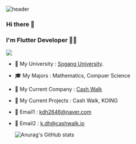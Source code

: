 ![header](https://capsule-render.vercel.app/api?type=wave&color=000000&height=150&section=header&text=ddohKim&fontColor=ff00ffff&fontSize=40&animation=fadeIn)

### Hi there 👋 
### I'm Flutter Developer 👨‍💻
<a href="[VELOG](https://velog.io/@ddoh_k)" target="_blank"><img src="https://img.shields.io/badge/Velog-20C997?style=for-the-badge&logo=velog&logoColor=white"/></a>

- 🏫 My University : [Sogang University](https://sogang.ac.kr/).
- 🎓 My Majors : Mathematics, Compuer Science
- 🔭 My Current Company : [Cash Walk](https://cashwalk.com/)
- 🔭 My Current Projects : Cash Walk, KOING
- 💬 Email1 : kdh2646@naver.com
- 💬 Email2 : k.dh@cashwalk.io
  
  ![Anurag's GitHub stats](https://github-readme-stats.vercel.app/api?username=ddohKim&show_icons=true&theme=radical)
